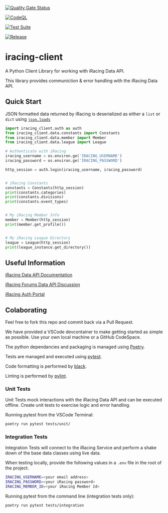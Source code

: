[![Quality Gate Status](https://sonarcloud.io/api/project_badges/measure?project=tegataiprime_iracing-client&metric=alert_status)](https://sonarcloud.io/summary/new_code?id=tegataiprime_iracing-client)

[![CodeQL](https://github.com/tegataiprime/iracing-client/actions/workflows/github-code-scanning/codeql/badge.svg)](https://github.com/tegataiprime/iracing-client/actions/workflows/github-code-scanning/codeql)

[![Test Suite](https://github.com/tegataiprime/iracing-client/actions/workflows/test-suite.yaml/badge.svg)](https://github.com/tegataiprime/iracing-client/actions/workflows/test-suite.yaml)

[![Release](https://github.com/tegataiprime/iracing-client/actions/workflows/release.yaml/badge.svg)](https://github.com/tegataiprime/iracing-client/actions/workflows/release.yaml)

# iracing-client
A Python Client Library for working with iRacing Data API.

This library provides communiction & error handling with the iRacing Data API.


## Quick Start

JSON formatted data returned by iRacing is deserialized as either a `list` or `dict` using [`json.loads`](https://docs.python.org/3/library/json.html)

```python
import iracing_client.auth as auth
from iracing_client.data.constants import Constants
from iracing_client.data.member import Member
from iracing_client.data.league import League

# Authenticate with iRacing
iracing_username = os.environ.ge('IRACING_USERNAME')
iracing_password = os.environ.ge('IRACING_PASSWORD')

http_session = auth.login(iracing_username, iracing_password)


# iRacing Constants
constants = Constants(http_session)
print(constants.categories)
print(constants.divisions)
print(constants.event_types)


# My iRacing Member Info
member = Member(http_session)
print(member.get_profile())


# My iRacing League Directory
league = League(http_session)
print(league_instance.get_directory())
```




## Useful Information

[iRacing Data API Documentation](https://members-ng.iracing.com/data/doc)

[iRacing Forums Data API Discussion](https://forums.iracing.com/discussion/15068/general-availability-of-data-api/p1)

[iRacing Auth Portal](https://members-ng.iracing.com/auth/)

## Colaborating

Feel free to fork this repo and commit back via a Pull Request.

We have provided a VSCode devcontainer to make getting started as simple as possible.  Use your own local machine or a GitHub CodeSpace.

The python dependancies and packaging is managed using [Poetry](https://python-poetry.org/).

Tests are managed and executed using [pytest](https://docs.pytest.org/).

Code formatting is performed by [black](https://pypi.org/project/black/).

Linting is performed by [pylint](https://pypi.org/project/pylint/).

### Unit Tests

Unit Tests mock interactions with the iRacing Data API and can be executed offline.  Create unit tests to exercise logic and error handling.

Running pytest from the VSCode Terminal:
```bash
poetry run pytest tests/unit/
```

### Integration Tests

Integration Tests will connect to the iRacing Service and perform a shake down of the base data classes using live data.

When testing locally, provide the following values in a `.env` file in the root of the project.

```bash
IRACING_USERNAME=<your email address>
IRACING_PASSWORD=<your iRacing password>
IRACING_MEMBER_ID=<your iRacing Member Id>
```


Running pytest from the command line (integration tests only):
```bash
poetry run pytest tests/integration
```

